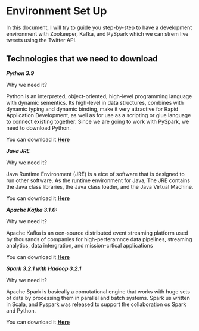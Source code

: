 # Environment Set Up
In this document, I will try to guide you step-by-step to have a development environment with Zookeeper, Kafka, and PySpark which we can strem live tweets using the Twitter API.

## Technologies that we need to download
***Python 3.9***

Why we need it?

Python is an interpreted, object-oriented, high-level programming language with dynamic sementics. Its high-level in data structures, combines with dynamic typing and dynamic binding, make it very attractive for Rapid Application Development, as well as for use as a scripting or glue language to connect existing together. Since we are going to work with PySpark, we need to download Python.

You can download it **[Here](https://www.python.org/downloads/release/python-3912/)**


***Java JRE***

Why we need it?

Java Runtime Environment (JRE) is a eice of software that is designed to run other software. As the runtime environment for Java, The JRE contains the Java class libraries, the Java class loader, and the Java Virtual Machine.

You can download it **[Here](https://www.oracle.com/java/technologies/downloads/#jdk18-windows)**


***Apache Kafka 3.1.0:***

Why we need it?

Apache Kafka is an oen-source distributed event streaming platform used by thousands of companies for high-perferamnce data pipelines, streaming analytics, data intergration, and mission-crtical applications

You can download it **[Here](https://www.apache.org/dyn/closer.cgi?path=/kafka/3.1.0/kafka_2.13-3.1.0.tgz)**


***Spark 3.2.1 with Hadoop 3.2.1***

Why we need it?

Apache Spark is basically a comutational engine that works with huge sets of data by processing them in parallel and batch systems. Spark us written in Scala, and Pyspark was released to support the collaboration os Spark and Python.

You can download it **[Here](https://www.apache.org/dyn/closer.lua/spark/spark-3.2.1/spark-3.2.1-bin-hadoop3.2.tgz)**
